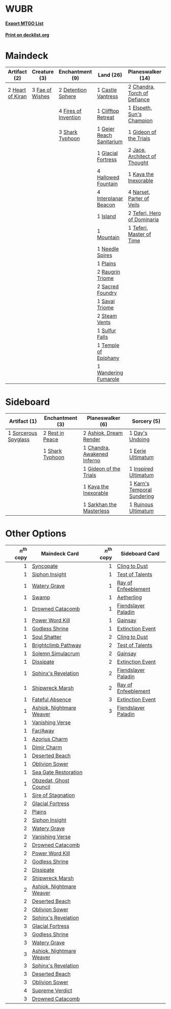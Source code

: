# WUBR

#### [Export MTGO List](../collection/WUBR/WUBR.txt)
#### [Print on decklist.org](http://decklist.org/?deckmain=1%09Castle%20Vantress%0A2%09Chandra,%20Torch%20of%20Defiance%0A1%09Clifftop%20Retreat%0A3%09Deafening%20Clarion%0A2%09Detention%20Sphere%0A1%09Elspeth,%20Sun's%20Champion%0A3%09Fae%20of%20Wishes%0A4%09Fires%20of%20Invention%0A1%09Geier%20Reach%20Sanitarium%0A1%09Gideon%20of%20the%20Trials%0A1%09Glacial%20Fortress%0A4%09Hallowed%20Fountain%0A2%09Heart%20of%20Kiran%0A4%09Interplanar%20Beacon%0A1%09Island%0A2%09Jace,%20Architect%20of%20Thought%0A1%09Kaya%20the%20Inexorable%0A1%09Mountain%0A4%09Narset,%20Parter%20of%20Veils%0A1%09Needle%20Spires%0A1%09Plains%0A2%09Raugrin%20Triome%0A2%09Sacred%20Foundry%0A1%09Savai%20Triome%0A3%09Shark%20Typhoon%0A2%09Steam%20Vents%0A1%09Sulfur%20Falls%0A3%09Supreme%20Verdict%0A2%09Teferi,%20Hero%20of%20Dominaria%0A1%09Teferi,%20Master%20of%20Time%0A1%09Temple%20of%20Epiphany%0A1%09Wandering%20Fumarole&deckside=2%09Ashiok,%20Dream%20Render%0A1%09Chandra,%20Awakened%20Inferno%0A1%09Day's%20Undoing%0A1%09Eerie%20Ultimatum%0A1%09Gideon%20of%20the%20Trials%0A1%09Inspired%20Ultimatum%0A1%09Karn's%20Temporal%20Sundering%0A1%09Kaya%20the%20Inexorable%0A2%09Rest%20in%20Peace%0A1%09Ruinous%20Ultimatum%0A1%09Sarkhan%20the%20Masterless%0A1%09Shark%20Typhoon%0A1%09Sorcerous%20Spyglass)
# Maindeck

|                                       Artifact (2)                                        |                                       Creature (3)                                       |                                        Enchantment (9)                                        |                                             Land (26)                                             |                                           Planeswalker (14)                                           |                                         Sorcery (6)                                          |
|-------------------------------------------------------------------------------------------|------------------------------------------------------------------------------------------|-----------------------------------------------------------------------------------------------|---------------------------------------------------------------------------------------------------|-------------------------------------------------------------------------------------------------------|----------------------------------------------------------------------------------------------|
|2 [Heart of Kiran](http://gatherer.wizards.com/Pages/Card/Details.aspx?multiverseid=423820)|3 [Fae of Wishes](http://gatherer.wizards.com/Pages/Card/Details.aspx?multiverseid=473006)|2 [Detention Sphere](http://gatherer.wizards.com/Pages/Card/Details.aspx?multiverseid=460139)  |1 [Castle Vantress](http://gatherer.wizards.com/Pages/Card/Details.aspx?multiverseid=473204)       |2 [Chandra, Torch of Defiance](http://gatherer.wizards.com/Pages/Card/Details.aspx?multiverseid=417683)|3 [Deafening Clarion](http://gatherer.wizards.com/Pages/Card/Details.aspx?multiverseid=452915)|
|                                                                                           |                                                                                          |4 [Fires of Invention](http://gatherer.wizards.com/Pages/Card/Details.aspx?multiverseid=473087)|1 [Clifftop Retreat](http://gatherer.wizards.com/Pages/Card/Details.aspx?multiverseid=443127)      |1 [Elspeth, Sun's Champion](http://gatherer.wizards.com/Pages/Card/Details.aspx?multiverseid=394361)   |3 [Supreme Verdict](http://gatherer.wizards.com/Pages/Card/Details.aspx?multiverseid=438776)  |
|                                                                                           |                                                                                          |3 [Shark Typhoon](http://gatherer.wizards.com/Pages/Card/Details.aspx?multiverseid=479587)     |1 [Geier Reach Sanitarium](http://gatherer.wizards.com/Pages/Card/Details.aspx?multiverseid=414510)|1 [Gideon of the Trials](http://gatherer.wizards.com/Pages/Card/Details.aspx?multiverseid=426716)      |                                                                                              |
|                                                                                           |                                                                                          |                                                                                               |1 [Glacial Fortress](http://gatherer.wizards.com/Pages/Card/Details.aspx?multiverseid=190562)      |2 [Jace, Architect of Thought](http://gatherer.wizards.com/Pages/Card/Details.aspx?multiverseid=380190)|                                                                                              |
|                                                                                           |                                                                                          |                                                                                               |4 [Hallowed Fountain](http://gatherer.wizards.com/Pages/Card/Details.aspx?multiverseid=97071)      |1 [Kaya the Inexorable](http://gatherer.wizards.com/Pages/Card/Details.aspx?multiverseid=503834)       |                                                                                              |
|                                                                                           |                                                                                          |                                                                                               |4 [Interplanar Beacon](http://gatherer.wizards.com/Pages/Card/Details.aspx?multiverseid=461174)    |4 [Narset, Parter of Veils](http://gatherer.wizards.com/Pages/Card/Details.aspx?multiverseid=460988)   |                                                                                              |
|                                                                                           |                                                                                          |                                                                                               |1 [Island](http://gatherer.wizards.com/Pages/Card/Details.aspx?multiverseid=439857)                |2 [Teferi, Hero of Dominaria](http://gatherer.wizards.com/Pages/Card/Details.aspx?multiverseid=443095) |                                                                                              |
|                                                                                           |                                                                                          |                                                                                               |1 [Mountain](http://gatherer.wizards.com/Pages/Card/Details.aspx?multiverseid=439859)              |1 [Teferi, Master of Time](http://gatherer.wizards.com/Pages/Card/Details.aspx?multiverseid=489165)    |                                                                                              |
|                                                                                           |                                                                                          |                                                                                               |1 [Needle Spires](http://gatherer.wizards.com/Pages/Card/Details.aspx?multiverseid=407685)         |                                                                                                       |                                                                                              |
|                                                                                           |                                                                                          |                                                                                               |1 [Plains](http://gatherer.wizards.com/Pages/Card/Details.aspx?multiverseid=439856)                |                                                                                                       |                                                                                              |
|                                                                                           |                                                                                          |                                                                                               |2 [Raugrin Triome](http://gatherer.wizards.com/Pages/Card/Details.aspx?multiverseid=479771)        |                                                                                                       |                                                                                              |
|                                                                                           |                                                                                          |                                                                                               |2 [Sacred Foundry](http://gatherer.wizards.com/Pages/Card/Details.aspx?multiverseid=405106)        |                                                                                                       |                                                                                              |
|                                                                                           |                                                                                          |                                                                                               |1 [Savai Triome](http://gatherer.wizards.com/Pages/Card/Details.aspx?multiverseid=479773)          |                                                                                                       |                                                                                              |
|                                                                                           |                                                                                          |                                                                                               |2 [Steam Vents](http://gatherer.wizards.com/Pages/Card/Details.aspx?multiverseid=405109)           |                                                                                                       |                                                                                              |
|                                                                                           |                                                                                          |                                                                                               |1 [Sulfur Falls](http://gatherer.wizards.com/Pages/Card/Details.aspx?multiverseid=443135)          |                                                                                                       |                                                                                              |
|                                                                                           |                                                                                          |                                                                                               |1 [Temple of Epiphany](http://gatherer.wizards.com/Pages/Card/Details.aspx?multiverseid=442808)    |                                                                                                       |                                                                                              |
|                                                                                           |                                                                                          |                                                                                               |1 [Wandering Fumarole](http://gatherer.wizards.com/Pages/Card/Details.aspx?multiverseid=407692)    |                                                                                                       |                                                                                              |


# Sideboard

|                                         Artifact (1)                                          |                                     Enchantment (3)                                      |                                           Planeswalker (6)                                           |                                             Sorcery (5)                                              |
|-----------------------------------------------------------------------------------------------|------------------------------------------------------------------------------------------|------------------------------------------------------------------------------------------------------|------------------------------------------------------------------------------------------------------|
|1 [Sorcerous Spyglass](http://gatherer.wizards.com/Pages/Card/Details.aspx?multiverseid=435407)|2 [Rest in Peace](http://gatherer.wizards.com/Pages/Card/Details.aspx?multiverseid=442021)|2 [Ashiok, Dream Render](http://gatherer.wizards.com/Pages/Card/Details.aspx?multiverseid=461155)     |1 [Day's Undoing](http://gatherer.wizards.com/Pages/Card/Details.aspx?multiverseid=398652)            |
|                                                                                               |1 [Shark Typhoon](http://gatherer.wizards.com/Pages/Card/Details.aspx?multiverseid=479587)|1 [Chandra, Awakened Inferno](http://gatherer.wizards.com/Pages/Card/Details.aspx?multiverseid=466881)|1 [Eerie Ultimatum](http://gatherer.wizards.com/Pages/Card/Details.aspx?multiverseid=479704)          |
|                                                                                               |                                                                                          |1 [Gideon of the Trials](http://gatherer.wizards.com/Pages/Card/Details.aspx?multiverseid=426716)     |1 [Inspired Ultimatum](http://gatherer.wizards.com/Pages/Card/Details.aspx?multiverseid=479711)       |
|                                                                                               |                                                                                          |1 [Kaya the Inexorable](http://gatherer.wizards.com/Pages/Card/Details.aspx?multiverseid=503834)      |1 [Karn's Temporal Sundering](http://gatherer.wizards.com/Pages/Card/Details.aspx?multiverseid=442943)|
|                                                                                               |                                                                                          |1 [Sarkhan the Masterless](http://gatherer.wizards.com/Pages/Card/Details.aspx?multiverseid=461070)   |1 [Ruinous Ultimatum](http://gatherer.wizards.com/Pages/Card/Details.aspx?multiverseid=479724)        |


# Other Options

|*n*<sup>th</sup> copy|                                           Maindeck Card                                           |*n*<sup>th</sup> copy|                                        Sideboard Card                                        |
|--------------------:|---------------------------------------------------------------------------------------------------|--------------------:|----------------------------------------------------------------------------------------------|
|                    1|[Syncopate](http://gatherer.wizards.com/Pages/Card/Details.aspx?multiverseid=442955)               |                    1|[Cling to Dust](http://gatherer.wizards.com/Pages/Card/Details.aspx?multiverseid=476338)      |
|                    1|[Siphon Insight](http://gatherer.wizards.com/Pages/Card/Details.aspx?multiverseid=535037)          |                    1|[Test of Talents](http://gatherer.wizards.com/Pages/Card/Details.aspx?multiverseid=513536)    |
|                    1|[Watery Grave](http://gatherer.wizards.com/Pages/Card/Details.aspx?multiverseid=405114)            |                    1|[Ray of Enfeeblement](http://gatherer.wizards.com/Pages/Card/Details.aspx?multiverseid=527403)|
|                    1|[Swamp](http://gatherer.wizards.com/Pages/Card/Details.aspx?multiverseid=439858)                   |                    1|[Aetherling](http://gatherer.wizards.com/Pages/Card/Details.aspx?multiverseid=368961)         |
|                    1|[Drowned Catacomb](http://gatherer.wizards.com/Pages/Card/Details.aspx?multiverseid=430633)        |                    1|[Fiendslayer Paladin](http://gatherer.wizards.com/Pages/Card/Details.aspx?multiverseid=430547)|
|                    1|[Power Word Kill](http://gatherer.wizards.com/Pages/Card/Details.aspx?multiverseid=527401)         |                    1|[Gainsay](http://gatherer.wizards.com/Pages/Card/Details.aspx?multiverseid=27189)             |
|                    1|[Godless Shrine](http://gatherer.wizards.com/Pages/Card/Details.aspx?multiverseid=405099)          |                    1|[Extinction Event](http://gatherer.wizards.com/Pages/Card/Details.aspx?multiverseid=479608)   |
|                    1|[Soul Shatter](http://gatherer.wizards.com/Pages/Card/Details.aspx?multiverseid=491765)            |                    2|[Cling to Dust](http://gatherer.wizards.com/Pages/Card/Details.aspx?multiverseid=476338)      |
|                    1|[Brightclimb Pathway](http://gatherer.wizards.com/Pages/Card/Details.aspx?multiverseid=491911)     |                    2|[Test of Talents](http://gatherer.wizards.com/Pages/Card/Details.aspx?multiverseid=513536)    |
|                    1|[Solemn Simulacrum](http://gatherer.wizards.com/Pages/Card/Details.aspx?multiverseid=389682)       |                    2|[Gainsay](http://gatherer.wizards.com/Pages/Card/Details.aspx?multiverseid=27189)             |
|                    1|[Dissipate](http://gatherer.wizards.com/Pages/Card/Details.aspx?multiverseid=292758)               |                    2|[Extinction Event](http://gatherer.wizards.com/Pages/Card/Details.aspx?multiverseid=479608)   |
|                    1|[Sphinx's Revelation](http://gatherer.wizards.com/Pages/Card/Details.aspx?multiverseid=460150)     |                    2|[Fiendslayer Paladin](http://gatherer.wizards.com/Pages/Card/Details.aspx?multiverseid=430547)|
|                    1|[Shipwreck Marsh](http://gatherer.wizards.com/Pages/Card/Details.aspx?multiverseid=535066)         |                    2|[Ray of Enfeeblement](http://gatherer.wizards.com/Pages/Card/Details.aspx?multiverseid=527403)|
|                    1|[Fateful Absence](http://gatherer.wizards.com/Pages/Card/Details.aspx?multiverseid=534774)         |                    3|[Extinction Event](http://gatherer.wizards.com/Pages/Card/Details.aspx?multiverseid=479608)   |
|                    1|[Ashiok, Nightmare Weaver](http://gatherer.wizards.com/Pages/Card/Details.aspx?multiverseid=373500)|                    3|[Fiendslayer Paladin](http://gatherer.wizards.com/Pages/Card/Details.aspx?multiverseid=430547)|
|                    1|[Vanishing Verse](http://gatherer.wizards.com/Pages/Card/Details.aspx?multiverseid=513736)         |                     |                                                                                              |
|                    1|[Far/Away](http://gatherer.wizards.com/Pages/Card/Details.aspx?multiverseid=369042)                |                     |                                                                                              |
|                    1|[Azorius Charm](http://gatherer.wizards.com/Pages/Card/Details.aspx?multiverseid=460137)           |                     |                                                                                              |
|                    1|[Dimir Charm](http://gatherer.wizards.com/Pages/Card/Details.aspx?multiverseid=455914)             |                     |                                                                                              |
|                    1|[Deserted Beach](http://gatherer.wizards.com/Pages/Card/Details.aspx?multiverseid=535058)          |                     |                                                                                              |
|                    1|[Oblivion Sower](http://gatherer.wizards.com/Pages/Card/Details.aspx?multiverseid=401972)          |                     |                                                                                              |
|                    1|[Sea Gate Restoration](http://gatherer.wizards.com/Pages/Card/Details.aspx?multiverseid=491706)    |                     |                                                                                              |
|                    1|[Obzedat, Ghost Council](http://gatherer.wizards.com/Pages/Card/Details.aspx?multiverseid=366246)  |                     |                                                                                              |
|                    1|[Sire of Stagnation](http://gatherer.wizards.com/Pages/Card/Details.aspx?multiverseid=402036)      |                     |                                                                                              |
|                    2|[Glacial Fortress](http://gatherer.wizards.com/Pages/Card/Details.aspx?multiverseid=190562)        |                     |                                                                                              |
|                    2|[Plains](http://gatherer.wizards.com/Pages/Card/Details.aspx?multiverseid=439856)                  |                     |                                                                                              |
|                    2|[Siphon Insight](http://gatherer.wizards.com/Pages/Card/Details.aspx?multiverseid=535037)          |                     |                                                                                              |
|                    2|[Watery Grave](http://gatherer.wizards.com/Pages/Card/Details.aspx?multiverseid=405114)            |                     |                                                                                              |
|                    2|[Vanishing Verse](http://gatherer.wizards.com/Pages/Card/Details.aspx?multiverseid=513736)         |                     |                                                                                              |
|                    2|[Drowned Catacomb](http://gatherer.wizards.com/Pages/Card/Details.aspx?multiverseid=430633)        |                     |                                                                                              |
|                    2|[Power Word Kill](http://gatherer.wizards.com/Pages/Card/Details.aspx?multiverseid=527401)         |                     |                                                                                              |
|                    2|[Godless Shrine](http://gatherer.wizards.com/Pages/Card/Details.aspx?multiverseid=405099)          |                     |                                                                                              |
|                    2|[Dissipate](http://gatherer.wizards.com/Pages/Card/Details.aspx?multiverseid=292758)               |                     |                                                                                              |
|                    2|[Shipwreck Marsh](http://gatherer.wizards.com/Pages/Card/Details.aspx?multiverseid=535066)         |                     |                                                                                              |
|                    2|[Ashiok, Nightmare Weaver](http://gatherer.wizards.com/Pages/Card/Details.aspx?multiverseid=373500)|                     |                                                                                              |
|                    2|[Deserted Beach](http://gatherer.wizards.com/Pages/Card/Details.aspx?multiverseid=535058)          |                     |                                                                                              |
|                    2|[Oblivion Sower](http://gatherer.wizards.com/Pages/Card/Details.aspx?multiverseid=401972)          |                     |                                                                                              |
|                    2|[Sphinx's Revelation](http://gatherer.wizards.com/Pages/Card/Details.aspx?multiverseid=460150)     |                     |                                                                                              |
|                    3|[Glacial Fortress](http://gatherer.wizards.com/Pages/Card/Details.aspx?multiverseid=190562)        |                     |                                                                                              |
|                    3|[Godless Shrine](http://gatherer.wizards.com/Pages/Card/Details.aspx?multiverseid=405099)          |                     |                                                                                              |
|                    3|[Watery Grave](http://gatherer.wizards.com/Pages/Card/Details.aspx?multiverseid=405114)            |                     |                                                                                              |
|                    3|[Ashiok, Nightmare Weaver](http://gatherer.wizards.com/Pages/Card/Details.aspx?multiverseid=373500)|                     |                                                                                              |
|                    3|[Sphinx's Revelation](http://gatherer.wizards.com/Pages/Card/Details.aspx?multiverseid=460150)     |                     |                                                                                              |
|                    3|[Deserted Beach](http://gatherer.wizards.com/Pages/Card/Details.aspx?multiverseid=535058)          |                     |                                                                                              |
|                    3|[Oblivion Sower](http://gatherer.wizards.com/Pages/Card/Details.aspx?multiverseid=401972)          |                     |                                                                                              |
|                    4|[Supreme Verdict](http://gatherer.wizards.com/Pages/Card/Details.aspx?multiverseid=438776)         |                     |                                                                                              |
|                    3|[Drowned Catacomb](http://gatherer.wizards.com/Pages/Card/Details.aspx?multiverseid=430633)        |                     |                                                                                              |

